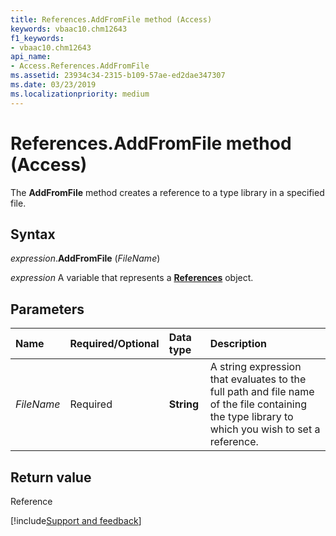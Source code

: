 ```yaml
---
title: References.AddFromFile method (Access)
keywords: vbaac10.chm12643
f1_keywords:
- vbaac10.chm12643
api_name:
- Access.References.AddFromFile
ms.assetid: 23934c34-2315-b109-57ae-ed2dae347307
ms.date: 03/23/2019
ms.localizationpriority: medium
---
```



# References.AddFromFile method (Access)

The **AddFromFile** method creates a reference to a type library in a specified file. 


## Syntax

_expression_.**AddFromFile** (_FileName_)

_expression_ A variable that represents a **[References](Access.References.md)** object.


## Parameters

|Name|Required/Optional|Data type|Description|
|:-----|:-----|:-----|:-----|
| _FileName_|Required|**String**|A string expression that evaluates to the full path and file name of the file containing the type library to which you wish to set a reference.|

## Return value

Reference



[!include[Support and feedback](~/includes/feedback-boilerplate.md)]
